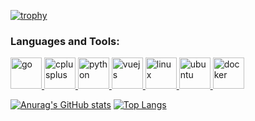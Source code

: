 [![trophy](https://github-profile-trophy.vercel.app/?username=SpenserCai&theme=onedark)](https://github.com/ryo-ma/github-profile-trophy)
<h3 align="left">Languages and Tools:</h3>
<p align="left">
  <a href="https://go.dev" target="_blank" rel="noreferrer"> 
    <img src="https://cdn.jsdelivr.net/gh/devicons/devicon/icons/go/go-original.svg" alt="go" width="50" height="50" />
  </a> 
  <a href="https://cplusplus.com" target="_blank" rel="noreferrer">
    <img src="https://cdn.jsdelivr.net/gh/devicons/devicon/icons/cplusplus/cplusplus-original.svg" alt="cplusplus" width="50" height="50" />
  </a>
  <a href="https://www.python.org" target="_blank" rel="noreferrer"> 
    <img src="https://cdn.jsdelivr.net/gh/devicons/devicon/icons/python/python-original.svg" alt="python" width="50" height="50"/> 
  </a> 
  <a href="https://vuejs.org" target="_blank" rel="noreferrer">
    <img src="https://cdn.jsdelivr.net/gh/devicons/devicon/icons/vuejs/vuejs-original.svg" alt="vuejs" width="50" height="50" />
  </a>
  <a href="https://www.linux.org" target="_blank" rel="noreferrer">
    <img src="https://cdn.jsdelivr.net/gh/devicons/devicon/icons/linux/linux-original.svg" alt="linux" width="50" height="50"/>
  </a>
  <a href="https://ubuntu.com/" target="_blank" rel="noreferrer">
    <img src="https://cdn.jsdelivr.net/gh/devicons/devicon/icons/ubuntu/ubuntu-plain-wordmark.svg" alt="ubuntu" width="50" height="50"/>
  </a>
  <a href="https://www.docker.com" target="_blank" rel="noreferrer">
    <img src="https://cdn.jsdelivr.net/gh/devicons/devicon/icons/docker/docker-original.svg" alt="docker" width="50" height="50"/>
  </a>
</p>


[![Anurag's GitHub stats](https://github-readme-stats.vercel.app/api?username=SpenserCai&show_icons=true&theme=tokyonight)](https://github.com/anuraghazra/github-readme-stats)
[![Top Langs](https://github-readme-stats.vercel.app/api/top-langs/?username=SpenserCai&layout=compact&theme=tokyonight)](https://github.com/anuraghazra/github-readme-stats)

<!--
**SpenserCai/SpenserCai** is a ✨ _special_ ✨ repository because its `README.md` (this file) appears on your GitHub profile.

Here are some ideas to get you started:

- 🔭 I’m currently working on ...
- 🌱 I’m currently learning ...
- 👯 I’m looking to collaborate on ...
- 🤔 I’m looking for help with ...
- 💬 Ask me about ...
- 📫 How to reach me: ...
- 😄 Pronouns: ...
- ⚡ Fun fact: ...
-->
